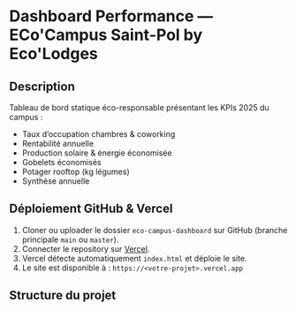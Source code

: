 # Dashboard Performance — ECo'Campus Saint-Pol by Eco'Lodges

## Description
Tableau de bord statique éco-responsable présentant les KPIs 2025 du campus :
- Taux d’occupation chambres & coworking
- Rentabilité annuelle
- Production solaire & énergie économisée
- Gobelets économisés
- Potager rooftop (kg légumes)
- Synthèse annuelle

## Déploiement GitHub & Vercel
1. Cloner ou uploader le dossier `eco-campus-dashboard` sur GitHub (branche principale `main` ou `master`).
2. Connecter le repository sur [Vercel](https://vercel.com/).
3. Vercel détecte automatiquement `index.html` et déploie le site.
4. Le site est disponible à : `https://<votre-projet>.vercel.app`

## Structure du projet

